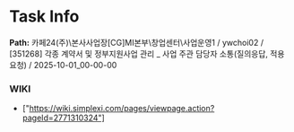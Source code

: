# Task Info

**Path:** 카페24(주)\본사사업장\[CG]MI본부\창업센터\사업운영1 / ywchoi02 / [351268] 각종 계약서 및 정부지원사업 관리 _ 사업 주관 담당자 소통(질의응답, 적용 요청) / 2025-10-01_00-00-00

### WIKI
- ["https://wiki.simplexi.com/pages/viewpage.action?pageId=2771310324"]

